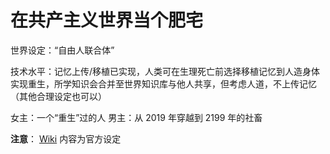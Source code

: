 # 在共产主义世界当个肥宅

世界设定：“自由人联合体”

技术水平：记忆上传/移植已实现，人类可在生理死亡前选择移植记忆到人造身体实现重生，所学知识会合并至世界知识库与他人共享，但考虑人道，不上传记忆（其他合理设定也可以）

女主：一个“重生”过的人
男主：从 2019 年穿越到 2199 年的社畜

**注意**：
[Wiki](../../wiki) 内容为官方设定
